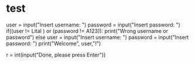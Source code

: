 # test
user = input("Insert username: ")
password = input("Insert password: ")
if((user != Lital ) or (password != A123)):
	print("Wrong username or password")
 else
	user = input("Insert username: ")
	password = input("Insert password: ")
	print("Welcome", user,"!")

r = int(input("Done, please press Enter"))

